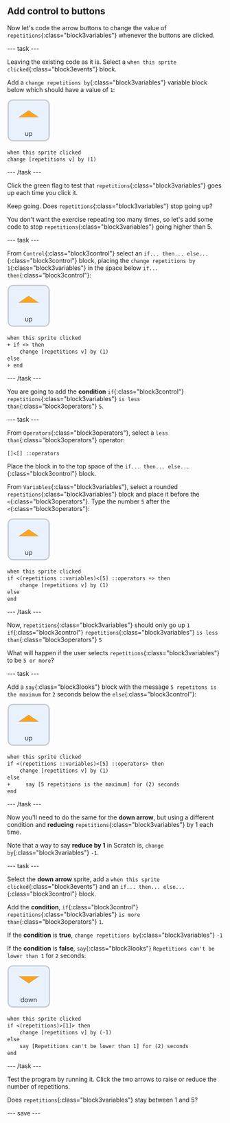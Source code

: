 ## Add control to buttons

Now let's code the arrow buttons to change the value of `repetitions`{:class="block3variables"} whenever the buttons are clicked.

--- task ---

Leaving the existing code as it is. Select a `when this sprite clicked`{:class="block3events"} block.

Add a `change repetitions by`{:class="block3variables"} variable block below which should have a value of `1`:

![Up arrow sprite icon](images/up_arrow_sprite.png)

```blocks3
when this sprite clicked
change [repetitions v] by (1)
```

--- /task ---

Click the green flag to test that `repetitions`{:class="block3variables"} goes up each time you click it.

Keep going. Does `repetitions`{:class="block3variables"} stop going up?

You don't want the exercise repeating too many times, so let's add some code to stop `repetitions`{:class="block3variables"} going higher than 5.

--- task ---

From `Control`{:class="block3control"} select an `if... then... else...`{:class="block3control"} block, placing the `change repetitions by 1`{:class="block3variables"} in the space below `if... then`{:class="block3control"}:

![Up arrow sprite icon](images/up_arrow_sprite.png)

```blocks3
when this sprite clicked
+ if <> then
    change [repetitions v] by (1)
else
+ end
```

--- /task ---

You are going to add the **condition** `if`{:class="block3control"} `repetitions`{:class="block3variables"} `is less than`{:class="block3operators"} `5`.

--- task ---

From `Operators`{:class="block3operators"}, select a `less than`{:class="block3operators"} operator:

```blocks3
[]<[] ::operators
```

Place the block in to the top space of the `if... then... else...`{:class="block3control"} block.

From `Variables`{:class="block3variables"}, select a rounded `repetitions`{:class="block3variables"} block and place it before the `<`{:class="block3operators"}. Type the number `5` after the `<`{:class="block3operators"}:

![Up arrow sprite icon](images/up_arrow_sprite.png)

```blocks3
when this sprite clicked
if <(repetitions ::variables)<[5] ::operators +> then
    change [repetitions v] by (1)
else
end
```

--- /task ---

Now, `repetitions`{:class="block3variables"} should only go up `1` `if`{:class="block3control"} `repetitions`{:class="block3variables"} `is less than`{:class="block3operators"} `5`

What will happen if the user selects `repetitions`{:class="block3variables"} to be `5 or more`?

--- task ---

Add a `say`{:class="block3looks"} block with the message `5 repetitons is the maximum` for `2` seconds below the `else`{:class="block3control"}:

![Up arrow sprite icon](images/up_arrow_sprite.png)

```blocks3
when this sprite clicked
if <(repetitions ::variables)<[5] ::operators> then
    change [repetitions v] by (1)
else
+     say [5 repetitions is the maximum] for (2) seconds
end
```

--- /task ---

Now you'll need to do the same for the **down arrow**, but using a different condition and **reducing** `repetitions`{:class="block3variables"} by 1 each time.

Note that a way to say **reduce by 1** in Scratch is, `change by`{:class="block3variables"} `-1`.

--- task ---

Select the **down arrow** sprite, add a `when this sprite clicked`{:class="block3events"} and an `if... then... else...`{:class="block3control"} block.

Add the **condition**, `if`{:class="block3control"} `repetitions`{:class="block3variables"} `is more than`{:class="block3operators"} `1`.

If the **condition** is **true**, `change repetitions by`{:class="block3variables"} `-1`

If the **condition** is **false**, `say`{:class="block3looks"} `Repetitions can't be lower than 1` for `2` seconds:

![Down arrow sprite icon](images/down_arrow_sprite.png)

```blocks3
when this sprite clicked
if <(repetitions)>[1]> then
    change [repetitions v] by (-1)
else
    say [Repetitions can't be lower than 1] for (2) seconds
end
```

--- /task ---

Test the program by running it. Click the two arrows to raise or reduce the number of repetitions. 

Does `repetitions`{:class="block3variables"} stay between 1 and 5?

--- save ---
